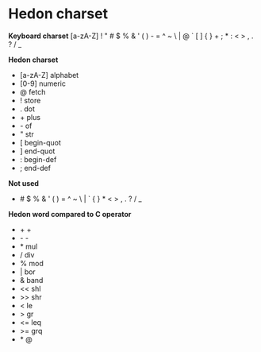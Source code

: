 # Hedon charset

**Keyboard charset** [a-zA-Z] ! " # $ % & ' ( ) - = ^ ~ \ | @ ` [ ] { } + ; * : < > , . ? / _

**Hedon charset**
- [a-zA-Z] alphabet
- [0-9] numeric
- @ fetch
- ! store
- . dot
- \+ plus
- \- of
- " str
- [ begin-quot
- ] end-quot
- : begin-def
- ; end-def

**Not used**
- \# $ % & ' ( ) = ^ ~ \ | ` { } * < > , . ? / _

**Hedon word compared to C operator**
- \+ \+
- \- \-
- \* mul
- / div
- % mod
- | bor
- & band
- \<< shl
- \>> shr
- \< le
- \> gr
- \<= leq
- \>= grq
- \* @
